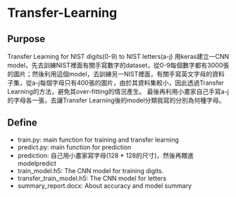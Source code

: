 # Transfer-Learning
## Purpose
Transfer Learning for NIST digits(0-9) to NIST letters(a-j)
用keras建立一CNN model，先去訓練NIST裡面有關手寫數字的dataset，從0-9每個數字都有3000張的圖片；然後利用這個model，去訓練另一NIST裡面，有關手寫英文字母的資料子集，從a-j每個字母只有400張的圖片，由於其資料集較小，因此透過Transfer Learning的方法，避免其over-fitting的情況產生。
最後再利用小畫家自己手寫a-j的字母各一張，去讓Transfer Learning後的model分類我寫的分別為何種字母。

## Define
   * train.py: main function for training and transfer learning
   * predict.py: main function for prediction
   * prediction: 自己用小畫家寫字母(128 * 128的尺寸)，然後再餵進modelpredict
   * train_model.h5: The CNN model for training digits.
   * transfer_train_model.h5: The CNN model for letters
   * summary_report.docx: About accuracy and model summary

